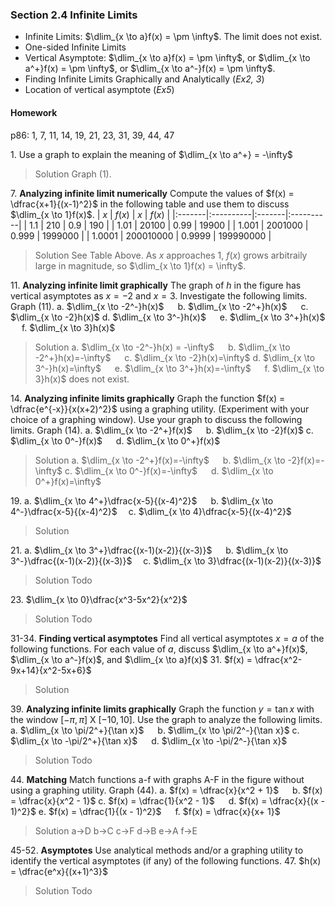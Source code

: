 ### Section 2.4 Infinite Limits

+ Infinite Limits: $\dlim_{x \to a}f(x) = \pm \infty$. The limit does not exist.
+ One-sided Infinite Limits
+ Vertical Asymptote: $\dlim_{x \to a}f(x) = \pm \infty$, or $\dlim_{x \to a^+}f(x) = \pm \infty$, or $\dlim_{x \to a^-}f(x) = \pm \infty$.
+ Finding Infinite Limits Graphically and Analytically (_Ex2, 3_)
+ Location of vertical asymptote (_Ex5_)

#### Homework
p86: 1, 7, 11, 14, 19, 21, 23, 31, 39, 44, 47

1\. Use a graph to explain the meaning of $\dlim_{x \to a^+} = -\infty$
>Solution
Graph (1).

7\. **Analyzing infinite limit numerically** Compute the values of $f(x) = \dfrac{x+1}{(x-1)^2}$ in the following table and use them to discuss $\dlim_{x \to 1}f(x)$.
| $x$    | $f(x)$    | $x$    | $f(x)$    |
|:-------|:----------|:-------|:----------|
| 1.1    | 210       | 0.9    | 190       |
| 1.01   | 20100     | 0.99   | 19900     |
| 1.001  | 2001000   | 0.999  | 1999000   |
| 1.0001 | 200010000 | 0.9999 | 199990000 |
>Solution
See Table Above. As $x$ approaches 1, $f(x)$ grows arbitraily large in magnitude, so $\dlim_{x \to 1}f(x) = \infty$.

11\. **Analyzing infinite limit graphically** The graph of $h$ in the figure has vertical asymptotes as $x=-2$ and $x=3$. Investigate the following limits. Graph (11).
a. $\dlim_{x \to -2^-}h(x)$ &emsp; b. $\dlim_{x \to -2^+}h(x)$ &emsp; c. $\dlim_{x \to -2}h(x)$
d. $\dlim_{x \to 3^-}h(x)$ &emsp; e. $\dlim_{x \to 3^+}h(x)$ &emsp; f. $\dlim_{x \to 3}h(x)$
>Solution
a. $\dlim_{x \to -2^-}h(x) = -\infty$ &emsp; b. $\dlim_{x \to -2^+}h(x)=-\infty$ &emsp; c. $\dlim_{x \to -2}h(x)=\infty$
d. $\dlim_{x \to 3^-}h(x)=\infty$ &emsp; e. $\dlim_{x \to 3^+}h(x)=-\infty$ &emsp; f. $\dlim_{x \to 3}h(x)$ does not exist.

14\. **Analyzing infinite limits graphically** Graph the function $f(x) = \dfrac{e^{-x}}{x(x+2)^2}$ using a graphing utility. (Experiment with your choice of a graphing window). Use your graph to discuss the following limits. Graph (14).
a. $\dlim_{x \to -2^+}f(x)$ &emsp; b. $\dlim_{x \to -2}f(x)$
c. $\dlim_{x \to 0^-}f(x)$ &emsp;  d. $\dlim_{x \to 0^+}f(x)$
>Solution
a. $\dlim_{x \to -2^+}f(x)=-\infty$ &emsp; b. $\dlim_{x \to -2}f(x)=-\infty$
c. $\dlim_{x \to 0^-}f(x)=-\infty$ &emsp;  d. $\dlim_{x \to 0^+}f(x)=\infty$

19\. a. $\dlim_{x \to 4^+}\dfrac{x-5}{(x-4)^2}$ &emsp; b. $\dlim_{x \to 4^-}\dfrac{x-5}{(x-4)^2}$ &emsp;c. $\dlim_{x \to 4}\dfrac{x-5}{(x-4)^2}$
>Solution

21\. a. $\dlim_{x \to 3^+}\dfrac{(x-1)(x-2)}{(x-3)}$ &emsp; b. $\dlim_{x \to 3^-}\dfrac{(x-1)(x-2)}{(x-3)}$ &emsp;c. $\dlim_{x \to 3}\dfrac{(x-1)(x-2)}{(x-3)}$
>Solution
Todo

23\. $\dlim_{x \to 0}\dfrac{x^3-5x^2}{x^2}$
>Solution
Todo

31-34\. **Finding vertical asymptotes** Find all vertical asymptotes $x=a$ of the following functions. For each value of $a$, discuss $\dlim_{x \to a^+}f(x)$, $\dlim_{x \to a^-}f(x)$, and $\dlim_{x \to a}f(x)$
31\. $f(x) = \dfrac{x^2-9x+14}{x^2-5x+6}$
>Solution

39\. **Analyzing infinite limits graphically** Graph the function $y=\tan x$ with the window $[-\pi, \pi]$ X $[-10, 10]$. Use the graph to analyze the following limits.
a. $\dlim_{x \to \pi/2^+}{\tan x}$ &emsp; b. $\dlim_{x \to \pi/2^-}{\tan x}$
c. $\dlim_{x \to -\pi/2^+}{\tan x}$ &emsp; d. $\dlim_{x \to -\pi/2^-}{\tan x}$
>Solution
Todo

44\. **Matching** Match functions a-f with graphs A-F in the figure without using a graphing utility. Graph (44).
a. $f(x) = \dfrac{x}{x^2 + 1}$ &emsp; b. $f(x) = \dfrac{x}{x^2 - 1}$
c. $f(x) = \dfrac{1}{x^2 - 1}$ &emsp; d. $f(x) = \dfrac{x}{(x - 1)^2}$
e. $f(x) = \dfrac{1}{(x - 1)^2}$ &emsp; f. $f(x) = \dfrac{x}{x+ 1}$
>Solution
a->D b->C c->F
d->B e->A f->E

45-52\. **Asymptotes** Use analytical methods and/or a graphing utility to identify the vertical asymptotes (if any) of the following functions.
47\. $h(x) = \dfrac{e^x}{(x+1)^3}$
>Solution
Todo
